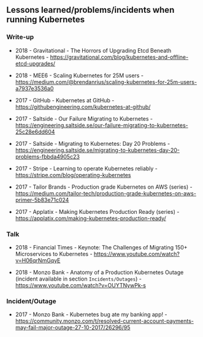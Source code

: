 ## Lessons learned/problems/incidents when running Kubernetes

### Write-up

- 2018 - Gravitational - The Horrors of Upgrading Etcd Beneath Kubernetes - https://gravitational.com/blog/kubernetes-and-offline-etcd-upgrades/

- 2018 - MEE6 - Scaling Kubernetes for 25M users - https://medium.com/@brendanrius/scaling-kubernetes-for-25m-users-a7937e3536a0

- 2017 - GitHub - Kubernetes at GitHub - https://githubengineering.com/kubernetes-at-github/

- 2017 - Saltside - Our Failure Migrating to Kubernetes - https://engineering.saltside.se/our-failure-migrating-to-kubernetes-25c28e6dd604

- 2017 - Saltside - Migrating to Kubernetes: Day 20 Problems - https://engineering.saltside.se/migrating-to-kubernetes-day-20-problems-fbbda4905c23

- 2017 - Stripe - Learning to operate Kubernetes reliably - https://stripe.com/blog/operating-kubernetes

- 2017 - Tailor Brands - Production grade Kubernetes on AWS (series) - https://medium.com/tailor-tech/production-grade-kubernetes-on-aws-primer-5b83e71c024

- 2017 - Applatix - Making Kubernetes Production Ready (series) - https://applatix.com/making-kubernetes-production-ready/


### Talk

- 2018 - Financial Times - Keynote: The Challenges of Migrating 150+ Microservices to Kubernetes - https://www.youtube.com/watch?v=H06qrNmGqyE

- 2018 - Monzo Bank - Anatomy of a Production Kubernetes Outage (incident available in section `Incidents/Outages`) - https://www.youtube.com/watch?v=OUYTNywPk-s


### Incident/Outage

- 2017 - Monzo Bank - Kubernetes bug ate my banking app! - https://community.monzo.com/t/resolved-current-account-payments-may-fail-major-outage-27-10-2017/26296/95
